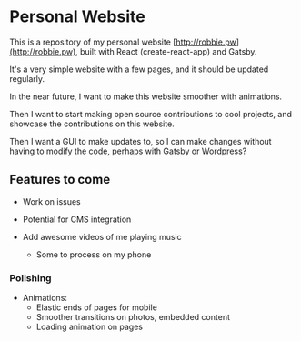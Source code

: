 # Personal Website

This is a repository of my personal website [http://robbie.pw](http://robbie.pw), built with React (create-react-app) and Gatsby.

It's a very simple website with a few pages, and it should be updated regularly.

In the near future, I want to make this website smoother with animations. 

Then I want to start making open source contributions to cool projects, and showcase the contributions
on this website.

Then I want a GUI to make updates to, so I can make changes without
having to modify the code, perhaps with Gatsby or Wordpress?

## Features to come
           
* Work on issues 
           
* Potential for CMS integration
               
* Add awesome videos of me playing music
   * Some to process on my phone

### Polishing 
         
* Animations:
   * Elastic ends of pages for mobile
   * Smoother transitions on photos, embedded content
   * Loading animation on pages
